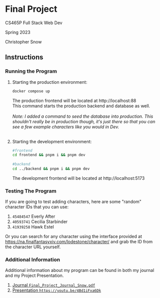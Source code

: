 # Final Project

CS465P Full Stack Web Dev

Spring 2023

Christopher Snow

## Instructions

### Running the Program

1. Starting the production environment:
    ```bash
    docker compose up
    ```
    The production frontend will be located at http://localhost:88
    <br>
    This command starts the production backend and database as well.
    <br /><br />
    *Note: I added a command to seed the database into production. This
    shouldn't really be in production though, it's just there so that you can
    see a few example characters like you would in Dev.*
    <br /><br />

2. Starting the development environment:
    ```bash
    #frontend
    cd frontend && pnpm i && pnpm dev
  
    #backend
    cd ../backend && pnpm i && pnpm dev
    ```
   The development frontend will be located at http://localhost:5173

### Testing The Program

If you are going to test adding characters, here are some "random" character IDs 
that you can use:

1. `45484547` Everly After
2. `40593741` Cecilia Starbinder
3. `41939258` Hawk Estel

Or you can search for any character using the interface provided at
https://na.finalfantasyxiv.com/lodestone/character/ and grab the ID
from the character URL yourself.

### Additional Information

Additional information about my program can be found in both my journal and my 
Project Presentation.

1. [Journal `Final_Project_Journal_Snow.pdf`](Final_Project_Journal_Snow.pdf) 
2. [Presentation `https://youtu.be/4Bd1iFxa6Dk`](https://youtu.be/4Bd1iFxa6Dk)






    





